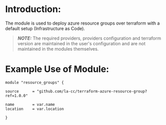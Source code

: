 # Introduction:

The module is used to deploy azure resource groups over terraform with a default setup (Infrastructure as Code).

> **_NOTE:_** The required providers, providers configuration and terraform version are maintained in the user's configuration and are not maintained in the modules themselves.

# Example Use of Module:

    module "resource_groups" {

    source      = "github.com/la-cc/terraform-azure-resource-group?ref=1.0.0"

    name        = var.name
    location    = var.location

    }
